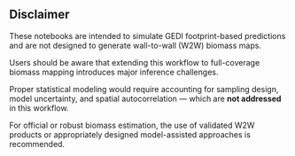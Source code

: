 ## Disclaimer

These notebooks are intended to simulate GEDI footprint-based predictions and are not designed to generate wall-to-wall (W2W) biomass maps.

Users should be aware that extending this workflow to full-coverage biomass mapping introduces major inference challenges. 

Proper statistical modeling would require accounting for sampling design, model uncertainty, and spatial autocorrelation — which are **not addressed** in this workflow.  

For official or robust biomass estimation, the use of validated W2W products or appropriately designed model-assisted approaches is recommended.
